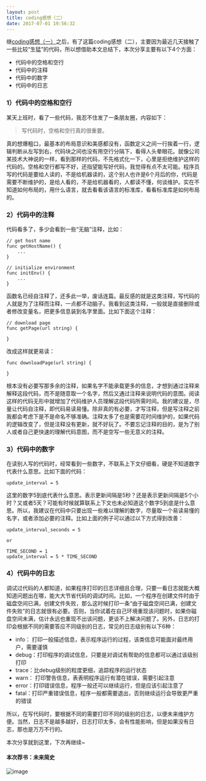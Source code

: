 ```yaml
---
layout: post
title: coding感想（二）
date: 2017-07-01 19:56:32
---
```


继[coding感想（一）](http://reborncodinglife.com/2016/12/13/thoughts-about-coding/)之后，有了这篇coding感想（二），主要因为最近几天接触了一些比较“生猛”的代码，所以想借助本文总结下，本次分享主要有以下4个方面：

- 代码中的空格和空行
- 代码中的注释
- 代码中的数字
- 代码中的日志

### 1）代码中的空格和空行

某天上班时，看了一些代码，我忍不住发了一条朋友圈，内容如下：

> 写代码时，空格和空行真的很重要。

真的想爆粗口，最基本的布局意识和美感都没有，函数定义之间一行挨着一行，逻辑判断从左写到右，代码块之间也没有用空行分隔下，看得人头晕眼花。就像公司某技术大神说的一样，看到那样的代码，不先格式化一下，心里是拒绝维护这样的代码的。空格和空行都写不好，还指望能写好代码，我觉得有点不太可能。程序员写的代码是要给人读的，不是给机器读的，这个别人也许是6个月后的你，代码是需要不断维护的，是给人看的，不是给机器看的，人都读不懂，何谈维护。实在不知道如何布局的，用什么语言，就去看看该语言的标准库，看看标准库是如何布局的。

### 2）代码中的注释

代码看多了，多少会看到一些“无脑”注释，比如：

```
// get host name
func getHostName() {
    ...
}

// initialize environment
func initEnv() {
    ...
}
```

函数名已经自注释了，还多此一举，废话连篇。最反感的就是这类注释，写代码的人就是为了注释而注释，一点都不动脑子。我看到这类注释，一般就是直接删除或者修改变量名，把更多信息装到名字里面。比如下面这个注释：

```
// download page
func getPage(url string) {

}
```

改成这样就更易读：

```
func downloadPage(url string) {

}
```

根本没有必要写那多余的注释，如果名字不能承载更多的信息，才想到通过注释来解释这段代码，而不是随意取一个名字，然后又通过注释来说明代码的意图。阅读这样的代码无形中就增加了代码维护人员理解这段代码所需时间。我的建议是，尽量让代码自注释，即代码易读易懂。除非真的有必要，才写注释，但是写注释之前我都会考虑下是不是命名不够准确。注释太多了也是需要花时间维护的，如果代码的逻辑改变了，但是注释没有更新，就不好玩了。不要忘记注释的目的，是为了别人或者自己更快速的理解代码意图，而不是空写一些无意义的注释。

### 3）代码中的数字

在读别人写的代码时，经常看到一些数字，不联系上下文仔细看，硬是不知道数字代表什么意思。比如下面的代码：

```
update_interval = 5
```

这里的数字5到底代表什么意思。表示更新间隔是5秒？还是表示更新间隔是5个小时？又或者5天？可能有时候就算联系上下文也未必知道这个数字5到底是什么意思。所以，我建议在代码中只要出现一些难以理解的数字，尽量取一个易读易懂的名字，或者添加必要的注释。比如上面的例子可以通过以下方式得到改善：

```
update_interval_seconds = 5

or

TIME_SECOND = 1
update_interval = 5 * TIME_SECOND

```

### 4）代码中的日志

调试过代码的人都知道，如果程序打印的日志详细且合理，只要一看日志就能大概知道问题出在哪，能大大节省代码的调试时间。比如，一个程序在创建文件时由于磁盘空间已满，创建文件失败，那么这时候打印一条“由于磁盘空间已满，创建文件失败”的日志就很有必要。否则，当你试着在自己环境重现该问题时，如果你磁盘空间未满，估计永远也重现不出该问题，更谈不上解决问题了。另外，日志的打印会根据不同的需要答应不同级别的日志，常见的日志级别有以下6种：

- info： 打印一般描述信息，表示程序运行的过程，该类信息可能面对最终用户，需要谨慎
- debug：打印程序的调试信息，只要是对调试有帮助的信息都可以通过该级别打印
- trace：比debug级别的粒度更细，追踪程序的运行状态
- warn： 打印警告信息，表表明程序运行有潜在错误，需要引起注意
- error：打印错误信息，程序一般还可以继续运行，但是应该引起注意了
- fatal：打印严重错误信息，程序一般都需要退出，否则继续运行会导致更严重的错误

所以，在写代码时，要根据不同的需要打印不同的级别的日志，以便未来维护方便。当然，日志不是越多越好，日志打印太多，会有性能影响，但是如果没有日志，那也是万万不行的。

本次分享就到这里，下次再继续~

#### 本次荐书：未来简史

![image](https://images-cn.ssl-images-amazon.com/images/I/51VxvBgouTL._AA160_.jpg)

